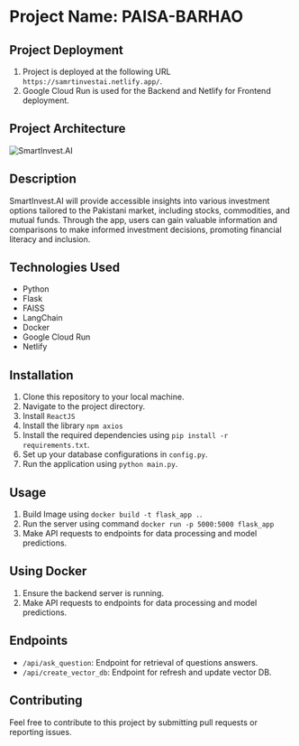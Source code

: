 # Project Name: PAISA-BARHAO

## Project Deployment
1. Project is deployed at the following URL `https://samrtinvestai.netlify.app/`.
2. Google Cloud Run is used for the Backend and Netlify for Frontend deployment.

## Project Architecture
![SmartInvest.AI](architecture.png)


## Description
SmartInvest.AI will provide accessible insights into various investment options tailored to the Pakistani market, including stocks, commodities, and mutual funds. Through the app, users can gain valuable information and comparisons to make informed investment decisions, promoting financial literacy and inclusion.

## Technologies Used
- Python
- Flask
- FAISS
- LangChain 
- Docker
- Google Cloud Run 
- Netlify

## Installation
1. Clone this repository to your local machine.
2. Navigate to the project directory.
3. Install `ReactJS`
4. Install the library `npm axios`
5. Install the required dependencies using `pip install -r requirements.txt`.
6. Set up your database configurations in `config.py`.
7. Run the application using `python main.py`.


## Usage
1. Build Image using `docker build -t flask_app .`.
2. Run the server using command `docker run -p 5000:5000 flask_app `
2. Make API requests to endpoints for data processing and model predictions.

## Using Docker
1. Ensure the backend server is running.
2. Make API requests to endpoints for data processing and model predictions.

## Endpoints
- `/api/ask_question`: Endpoint for retrieval of questions answers.
- `/api/create_vector_db`: Endpoint for refresh and update vector DB.

## Contributing
Feel free to contribute to this project by submitting pull requests or reporting issues.
